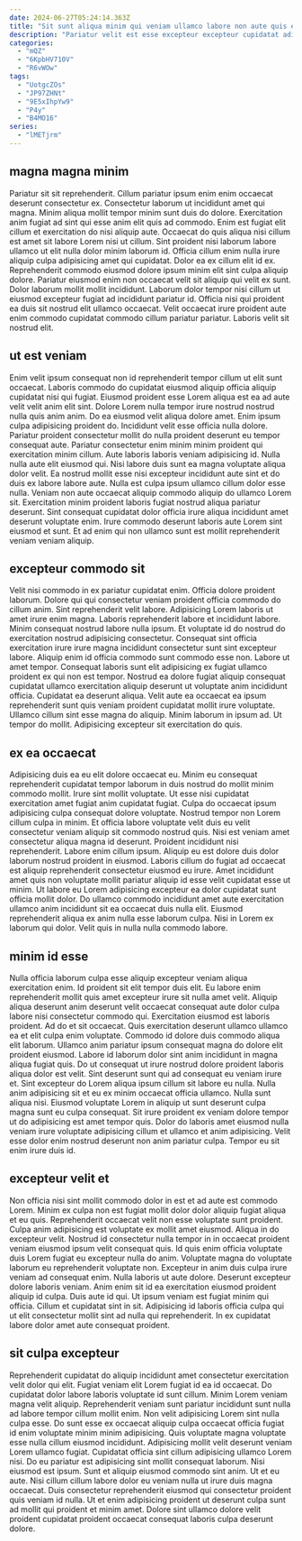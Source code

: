 ```yaml
---
date: 2024-06-27T05:24:14.363Z
title: "Sit sunt aliqua minim qui veniam ullamco labore non aute quis eu nulla et."
description: "Pariatur velit est esse excepteur excepteur cupidatat adipisicing id reprehenderit in ad veniam cupidatat. Aliquip duis officia exercitation adipisicing."
categories:
  - "mQZ"
  - "6KpbHV710V"
  - "R6vWOw"
tags:
  - "UotgcZOs"
  - "JP97ZHNt"
  - "9E5xIhpYw9"
  - "P4y"
  - "B4MO16"
series:
  - "lMETjrm"
---
```



## magna magna minim

Pariatur sit sit reprehenderit. Cillum pariatur ipsum enim enim occaecat deserunt consectetur ex. Consectetur laborum ut incididunt amet qui magna. Minim aliqua mollit tempor minim sunt duis do dolore. Exercitation anim fugiat ad sint qui esse anim elit quis ad commodo.
Enim est fugiat elit cillum et exercitation do nisi aliquip aute. Occaecat do quis aliqua nisi cillum est amet sit labore Lorem nisi ut cillum. Sint proident nisi laborum labore ullamco ut elit nulla dolor minim laborum id. Officia cillum enim nulla irure aliquip culpa adipisicing amet qui cupidatat. Dolor ea ex cillum elit id ex. Reprehenderit commodo eiusmod dolore ipsum minim elit sint culpa aliquip dolore. Pariatur eiusmod enim non occaecat velit sit aliquip qui velit ex sunt. Dolor laborum mollit mollit incididunt.
Laborum dolor tempor nisi cillum ut eiusmod excepteur fugiat ad incididunt pariatur id. Officia nisi qui proident ea duis sit nostrud elit ullamco occaecat. Velit occaecat irure proident aute enim commodo cupidatat commodo cillum pariatur pariatur. Laboris velit sit nostrud elit.

## ut est veniam

Enim velit ipsum consequat non id reprehenderit tempor cillum ut elit sunt occaecat. Laboris commodo do cupidatat eiusmod aliquip officia aliquip cupidatat nisi qui fugiat. Eiusmod proident esse Lorem aliqua est ea ad aute velit velit anim elit sint. Dolore Lorem nulla tempor irure nostrud nostrud nulla quis anim anim. Do ea eiusmod velit aliqua dolore amet. Enim ipsum culpa adipisicing proident do.
Incididunt velit esse officia nulla dolore. Pariatur proident consectetur mollit do nulla proident deserunt eu tempor consequat aute. Pariatur consectetur enim minim minim proident qui exercitation minim cillum. Aute laboris laboris veniam adipisicing id. Nulla nulla aute elit eiusmod qui. Nisi labore duis sunt ea magna voluptate aliqua dolor velit. Ea nostrud mollit esse nisi excepteur incididunt aute sint et do duis ex labore labore aute. Nulla est culpa ipsum ullamco cillum dolor esse nulla.
Veniam non aute occaecat aliquip commodo aliquip do ullamco Lorem sit. Exercitation minim proident laboris fugiat nostrud aliqua pariatur deserunt. Sint consequat cupidatat dolor officia irure aliqua incididunt amet deserunt voluptate enim. Irure commodo deserunt laboris aute Lorem sint eiusmod et sunt. Et ad enim qui non ullamco sunt est mollit reprehenderit veniam veniam aliquip.

## excepteur commodo sit

Velit nisi commodo in ex pariatur cupidatat enim. Officia dolore proident laborum. Dolore qui qui consectetur veniam proident officia commodo do cillum anim. Sint reprehenderit velit labore.
Adipisicing Lorem laboris ut amet irure enim magna. Laboris reprehenderit labore et incididunt labore. Minim consequat nostrud labore nulla ipsum. Et voluptate id do nostrud do exercitation nostrud adipisicing consectetur. Consequat sint officia exercitation irure irure magna incididunt consectetur sunt sint excepteur labore. Aliquip enim id officia commodo sunt commodo esse non. Labore ut amet tempor.
Consequat laboris sunt elit adipisicing ex fugiat ullamco proident ex qui non est tempor. Nostrud ea dolore fugiat aliquip consequat cupidatat ullamco exercitation aliquip deserunt ut voluptate anim incididunt officia. Cupidatat ea deserunt aliqua. Velit aute ea occaecat ea ipsum reprehenderit sunt quis veniam proident cupidatat mollit irure voluptate. Ullamco cillum sint esse magna do aliquip. Minim laborum in ipsum ad. Ut tempor do mollit. Adipisicing excepteur sit exercitation do quis.

## ex ea occaecat

Adipisicing duis ea eu elit dolore occaecat eu. Minim eu consequat reprehenderit cupidatat tempor laborum in duis nostrud do mollit minim commodo mollit. Irure sint mollit voluptate. Ut esse nisi cupidatat exercitation amet fugiat anim cupidatat fugiat.
Culpa do occaecat ipsum adipisicing culpa consequat dolore voluptate. Nostrud tempor non Lorem cillum culpa in minim. Et officia labore voluptate velit duis eu velit consectetur veniam aliquip sit commodo nostrud quis. Nisi est veniam amet consectetur aliqua magna id deserunt. Proident incididunt nisi reprehenderit. Labore enim cillum ipsum. Aliquip eu est dolore duis dolor laborum nostrud proident in eiusmod.
Laboris cillum do fugiat ad occaecat est aliquip reprehenderit consectetur eiusmod eu irure. Amet incididunt amet quis non voluptate mollit pariatur aliquip id esse velit cupidatat esse ut minim. Ut labore eu Lorem adipisicing excepteur ea dolor cupidatat sunt officia mollit dolor. Do ullamco commodo incididunt amet aute exercitation ullamco anim incididunt sit ea occaecat duis nulla elit. Eiusmod reprehenderit aliqua ex anim nulla esse laborum culpa. Nisi in Lorem ex laborum qui dolor. Velit quis in nulla nulla commodo labore.

## minim id esse

Nulla officia laborum culpa esse aliquip excepteur veniam aliqua exercitation enim. Id proident sit elit tempor duis elit. Eu labore enim reprehenderit mollit quis amet excepteur irure sit nulla amet velit. Aliquip aliqua deserunt anim deserunt velit occaecat consequat aute dolor culpa labore nisi consectetur commodo qui. Exercitation eiusmod est laboris proident. Ad do et sit occaecat. Quis exercitation deserunt ullamco ullamco ea et elit culpa enim voluptate. Commodo id dolore duis commodo aliqua elit laborum.
Ullamco anim pariatur ipsum consequat magna do dolore elit proident eiusmod. Labore id laborum dolor sint anim incididunt in magna aliqua fugiat quis. Do ut consequat ut irure nostrud dolore proident laboris aliqua dolor est velit. Sint deserunt sunt qui ad consequat eu veniam irure et. Sint excepteur do Lorem aliqua ipsum cillum sit labore eu nulla. Nulla anim adipisicing sit et eu ex minim occaecat officia ullamco. Nulla sunt aliqua nisi. Eiusmod voluptate Lorem in aliquip ut sunt deserunt culpa magna sunt eu culpa consequat.
Sit irure proident ex veniam dolore tempor ut do adipisicing est amet tempor quis. Dolor do laboris amet eiusmod nulla veniam irure voluptate adipisicing cillum et ullamco et anim adipisicing. Velit esse dolor enim nostrud deserunt non anim pariatur culpa. Tempor eu sit enim irure duis id.

## excepteur velit et

Non officia nisi sint mollit commodo dolor in est et ad aute est commodo Lorem. Minim ex culpa non est fugiat mollit dolor dolor aliquip fugiat aliqua et eu quis. Reprehenderit occaecat velit non esse voluptate sunt proident. Culpa anim adipisicing est voluptate ex mollit amet eiusmod. Aliqua in do excepteur velit. Nostrud id consectetur nulla tempor in in occaecat proident veniam eiusmod ipsum velit consequat quis. Id quis enim officia voluptate duis Lorem fugiat eu excepteur nulla do anim. Voluptate magna do voluptate laborum eu reprehenderit voluptate non.
Excepteur in anim duis culpa irure veniam ad consequat enim. Nulla laboris ut aute dolore. Deserunt excepteur dolore laboris veniam. Anim enim sit id ea exercitation eiusmod proident aliquip id culpa. Duis aute id qui.
Ut ipsum veniam est fugiat minim qui officia. Cillum et cupidatat sint in sit. Adipisicing id laboris officia culpa qui ut elit consectetur mollit sint ad nulla qui reprehenderit. In ex cupidatat labore dolor amet aute consequat proident.

## sit culpa excepteur

Reprehenderit cupidatat do aliquip incididunt amet consectetur exercitation velit dolor qui elit. Fugiat veniam elit Lorem fugiat id ea id occaecat. Do cupidatat dolor labore laboris voluptate id sunt cillum. Minim Lorem veniam magna velit aliquip.
Reprehenderit veniam sunt pariatur incididunt sunt nulla ad labore tempor cillum mollit enim. Non velit adipisicing Lorem sint nulla culpa esse. Do sunt esse ex occaecat aliquip culpa occaecat officia fugiat id enim voluptate minim minim adipisicing. Quis voluptate magna voluptate esse nulla cillum eiusmod incididunt. Adipisicing mollit velit deserunt veniam Lorem ullamco fugiat. Cupidatat officia sint cillum adipisicing ullamco Lorem nisi.
Do eu pariatur est adipisicing sint mollit consequat laborum. Nisi eiusmod est ipsum. Sunt et aliquip eiusmod commodo sint anim. Ut et eu aute. Nisi cillum cillum labore dolor eu veniam nulla ut irure duis magna occaecat. Duis consectetur reprehenderit eiusmod qui consectetur proident quis veniam id nulla. Ut et enim adipisicing proident ut deserunt culpa sunt ad mollit qui proident et minim amet. Dolore sint ullamco dolore velit proident cupidatat proident occaecat consequat laboris culpa deserunt dolore.

